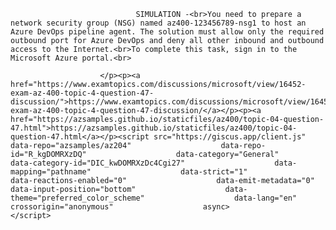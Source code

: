 <p class="card-text">
							
								SIMULATION -<br>You need to prepare a network security group (NSG) named az400-123456789-nsg1 to host an Azure DevOps pipeline agent. The solution must allow only the required outbound port for Azure DevOps and deny all other inbound and outbound access to the Internet.<br>To complete this task, sign in to the Microsoft Azure portal.<br>
							
						</p><p><a href="https://www.examtopics.com/discussions/microsoft/view/16452-exam-az-400-topic-4-question-47-discussion/">https://www.examtopics.com/discussions/microsoft/view/16452-exam-az-400-topic-4-question-47-discussion/</a></p><p><a href="https://azsamples.github.io/staticfiles/az400/topic-04-question-47.html">https://azsamples.github.io/staticfiles/az400/topic-04-question-47.html</a></p><script src="https://giscus.app/client.js"                    data-repo="azsamples/az204"                    data-repo-id="R_kgDOMRXzDQ"                    data-category="General"                    data-category-id="DIC_kwDOMRXzDc4Cgi27"                    data-mapping="pathname"                    data-strict="1"                    data-reactions-enabled="0"                    data-emit-metadata="0"                    data-input-position="bottom"                    data-theme="preferred_color_scheme"                    data-lang="en"                    crossorigin="anonymous"                    async>                    </script>